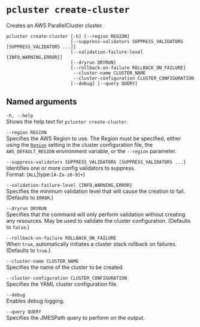 # `pcluster create-cluster`<a name="pcluster.create-cluster-v3"></a>

Creates an AWS ParallelCluster cluster\.

```
pcluster create-cluster [-h] [--region REGION]
                        [--suppress-validators SUPPRESS_VALIDATORS [SUPPRESS_VALIDATORS ...]]
                        [--validation-failure-level {INFO,WARNING,ERROR}]
                        [--dryrun DRYRUN]
                        [--rollback-on-failure ROLLBACK_ON_FAILURE]
                         --cluster-name CLUSTER_NAME
                         --cluster-configuration CLUSTER_CONFIGURATION
                        [--debug] [--query QUERY]
```

## Named arguments<a name="pcluster-v3.create-cluster.namedargs"></a>

`-h, --help`  
Shows the help text for `pcluster create-cluster`\.

`--region REGION`  
Specifies the AWS Region to use\. The Region must be specified, either using the [`Region`](cluster-configuration-file-v3.md#yaml-Region) setting in the cluster configuration file, the `AWS_DEFAULT_REGION` environment variable, or the `--region` parameter\.

`--suppress-validators SUPPRESS_VALIDATORS [SUPPRESS_VALIDATORS ...]`  
Identifies one or more config validators to suppress\.  
 Format: \(`ALL`\|type:`[A-Za-z0-9]+`\)

`--validation-failure-level {INFO,WARNING,ERROR}`  
Specifies the minimum validation level that will cause the creation to fail\. \(Defaults to `ERROR`\.\)

`--dryrun DRYRUN`  
Specifies that the command will only perform validation without creating any resources\. May be used to validate the cluster configuration\. \(Defaults to `false`\.\)

`--rollback-on-failure ROLLBACK_ON_FAILURE`  
When `true`, automatically initiates a cluster stack rollback on failures\. \(Defaults to `true`\.\)

`--cluster-name CLUSTER_NAME`  
Specifies the name of the cluster to be created\.

`--cluster-configuration CLUSTER_CONFIGURATION`  
Specifies the YAML cluster configuration file\.

`--debug`  
Enables debug logging\.

`--query QUERY`  
Specifies the JMESPath query to perform on the output\.
